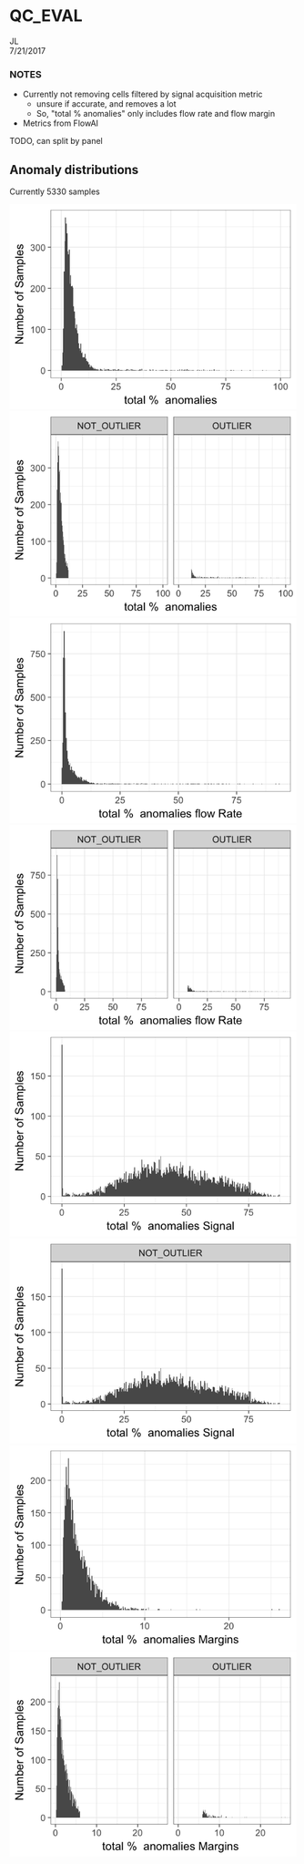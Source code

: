 # QC_EVAL
JL  
7/21/2017  

### NOTES

- Currently not removing cells filtered by signal acquisition metric
     - unsure if accurate, and removes a lot
     - So, "total % anomalies" only includes flow rate and flow margin
- Metrics from FlowAI

TODO, can split by panel




## Anomaly distributions

Currently 5330 samples

![](QC_EVAL_files/figure-html/unnamed-chunk-1-1.png)<!-- -->![](QC_EVAL_files/figure-html/unnamed-chunk-1-2.png)<!-- -->![](QC_EVAL_files/figure-html/unnamed-chunk-1-3.png)<!-- -->![](QC_EVAL_files/figure-html/unnamed-chunk-1-4.png)<!-- -->![](QC_EVAL_files/figure-html/unnamed-chunk-1-5.png)<!-- -->![](QC_EVAL_files/figure-html/unnamed-chunk-1-6.png)<!-- -->![](QC_EVAL_files/figure-html/unnamed-chunk-1-7.png)<!-- -->![](QC_EVAL_files/figure-html/unnamed-chunk-1-8.png)<!-- -->
